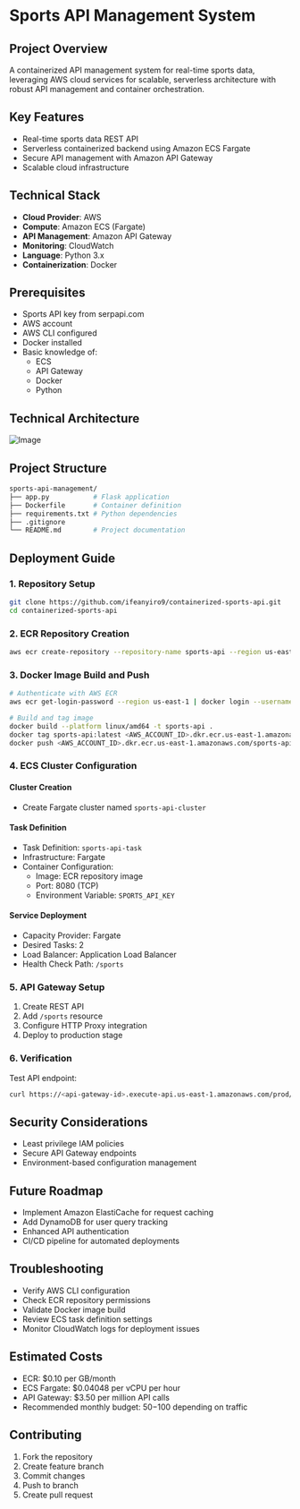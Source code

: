 # Sports API Management System

## Project Overview

A containerized API management system for real-time sports data, leveraging AWS cloud services for scalable, serverless architecture with robust API management and container orchestration.

## Key Features

- Real-time sports data REST API
- Serverless containerized backend using Amazon ECS Fargate
- Secure API management with Amazon API Gateway
- Scalable cloud infrastructure

## Technical Stack

- **Cloud Provider**: AWS
- **Compute**: Amazon ECS (Fargate)
- **API Management**: Amazon API Gateway
- **Monitoring**: CloudWatch
- **Language**: Python 3.x
- **Containerization**: Docker

## Prerequisites

- Sports API key from serpapi.com
- AWS account
- AWS CLI configured
- Docker installed
- Basic knowledge of:
  - ECS
  - API Gateway
  - Docker
  - Python

## Technical Architecture

![Image](https://lucid.app/publicSegments/view/bf95e2f6-b2d5-49b1-a991-2a3925cf3ec8/image.png)

## Project Structure

```bash
sports-api-management/
├── app.py           # Flask application
├── Dockerfile       # Container definition
├── requirements.txt # Python dependencies
├── .gitignore
└── README.md        # Project documentation
```

## Deployment Guide

### 1. Repository Setup

```bash
git clone https://github.com/ifeanyiro9/containerized-sports-api.git
cd containerized-sports-api
```

### 2. ECR Repository Creation

```bash
aws ecr create-repository --repository-name sports-api --region us-east-1
```

### 3. Docker Image Build and Push

```bash
# Authenticate with AWS ECR
aws ecr get-login-password --region us-east-1 | docker login --username AWS --password-stdin <AWS_ACCOUNT_ID>.dkr.ecr.us-east-1.amazonaws.com

# Build and tag image
docker build --platform linux/amd64 -t sports-api .
docker tag sports-api:latest <AWS_ACCOUNT_ID>.dkr.ecr.us-east-1.amazonaws.com/sports-api:latest
docker push <AWS_ACCOUNT_ID>.dkr.ecr.us-east-1.amazonaws.com/sports-api:latest
```

### 4. ECS Cluster Configuration

#### Cluster Creation

- Create Fargate cluster named `sports-api-cluster`

#### Task Definition

- Task Definition: `sports-api-task`
- Infrastructure: Fargate
- Container Configuration:
  - Image: ECR repository image
  - Port: 8080 (TCP)
  - Environment Variable: `SPORTS_API_KEY`

#### Service Deployment

- Capacity Provider: Fargate
- Desired Tasks: 2
- Load Balancer: Application Load Balancer
- Health Check Path: `/sports`

### 5. API Gateway Setup

1. Create REST API
2. Add `/sports` resource
3. Configure HTTP Proxy integration
4. Deploy to production stage

### 6. Verification

Test API endpoint:

```bash
curl https://<api-gateway-id>.execute-api.us-east-1.amazonaws.com/prod/sports
```

## Security Considerations

- Least privilege IAM policies
- Secure API Gateway endpoints
- Environment-based configuration management

## Future Roadmap

- Implement Amazon ElastiCache for request caching
- Add DynamoDB for user query tracking
- Enhanced API authentication
- CI/CD pipeline for automated deployments

## Troubleshooting

- Verify AWS CLI configuration
- Check ECR repository permissions
- Validate Docker image build
- Review ECS task definition settings
- Monitor CloudWatch logs for deployment issues

## Estimated Costs

- ECR: $0.10 per GB/month
- ECS Fargate: $0.04048 per vCPU per hour
- API Gateway: $3.50 per million API calls
- Recommended monthly budget: $50-$100 depending on traffic

## Contributing

1. Fork the repository
2. Create feature branch
3. Commit changes
4. Push to branch
5. Create pull request
